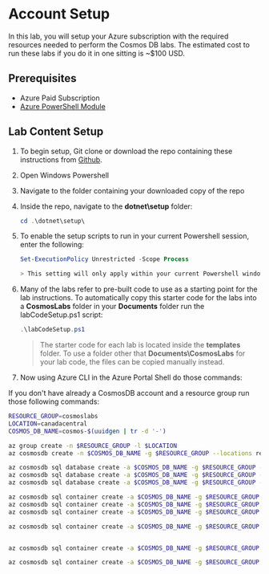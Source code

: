 # Account Setup

In this lab, you will setup your Azure subscription with the required resources needed to perform the Cosmos DB labs. The estimated cost to run these labs if you do it in one sitting is ~$100 USD.

## Prerequisites

- Azure Paid Subscription
- [Azure PowerShell Module](https://docs.microsoft.com/en-us/powershell/azure/install-az-ps)

## Lab Content Setup

1. To begin setup, Git clone or download the repo containing these instructions from [Github](https://github.com/AzureCosmosDB/labs).

2. Open Windows Powershell
3. Navigate to the folder containing your downloaded copy of the repo
4. Inside the repo, navigate to the **dotnet\setup** folder:

   ```powershell
   cd .\dotnet\setup\
   ```

5. To enable the setup scripts to run in your current Powershell session, enter the following:

   ```powershell
   Set-ExecutionPolicy Unrestricted -Scope Process

   > This setting will only apply within your current Powershell window.

6. Many of the labs refer to pre-built code to use as a starting point for the lab instructions. To automatically copy this starter code for the labs into a **CosmosLabs** folder in your **Documents** folder run the labCodeSetup.ps1 script:

   ```powershell
   .\labCodeSetup.ps1
   ```

   > The starter code for each lab is located inside the **templates** folder. To use a folder other that **Documents\CosmosLabs** for your lab code, the files can be copied manually instead.

7. Now using Azure CLI in the Azure Portal Shell do those commands:

If you don't have already a CosmosDB account and a resource group run those following commands:

```bash
RESOURCE_GROUP=cosmoslabs
LOCATION=canadacentral
COSMOS_DB_NAME=cosmos-$(uuidgen | tr -d '-')

az group create -n $RESOURCE_GROUP -l $LOCATION
az cosmosdb create -n $COSMOS_DB_NAME -g $RESOURCE_GROUP --locations regionName=$LOCATION failoverPriority=0 
```

```bash
az cosmosdb sql database create -a $COSMOS_DB_NAME -g $RESOURCE_GROUP -n 'NutritionDatabase' --throughput 1000
az cosmosdb sql database create -a $COSMOS_DB_NAME -g $RESOURCE_GROUP -n 'StoreDatabase' --throughput 1000
az cosmosdb sql database create -a $COSMOS_DB_NAME -g $RESOURCE_GROUP -n 'FinancialDatabase' --throughput 1000
```

```bash
az cosmosdb sql container create -a $COSMOS_DB_NAME -g $RESOURCE_GROUP -d 'StoreDatabase' -n 'CartContainer' --partition-key-path '/Item'
az cosmosdb sql container create -a $COSMOS_DB_NAME -g $RESOURCE_GROUP -d 'StoreDatabase' -n 'CartContainerByState' --partition-key-path '/BuyerState'
az cosmosdb sql container create -a $COSMOS_DB_NAME -g $RESOURCE_GROUP -d 'StoreDatabase' -n 'StateSales' --partition-key-path '/State' 
```

```bash
az cosmosdb sql container create -a $COSMOS_DB_NAME -g $RESOURCE_GROUP -d 'NutritionDatabase' -n 'FoodCollection' --partition-key-path '/foodGroup'
```

```bash

az cosmosdb sql container create -a $COSMOS_DB_NAME -g $RESOURCE_GROUP -d 'FinancialDatabase' -n 'PeopleCollection' --partition-key-path '/accountHolder/LastName'

az cosmosdb sql container create -a $COSMOS_DB_NAME -g $RESOURCE_GROUP -d 'FinancialDatabase' -n 'TransactionCollection' --partition-key-path '/costCenter'
```